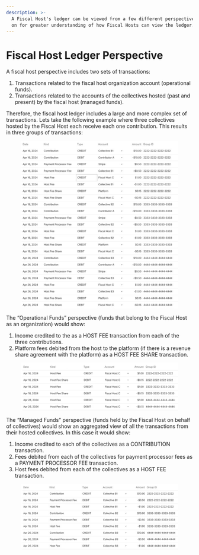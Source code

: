 ```yaml
---
description: >-
  A Fiscal Host's ledger can be viewed from a few different perspectives. Read
  on for greater understanding of how Fiscal Hosts can view the ledger.
---
```


# Fiscal Host Ledger Perspective

A fiscal host perspective includes two sets of transactions:

1. Transactions related to the fiscal host organization account (operational funds).
2. Transactions related to the accounts of the collectives hosted (past and present) by the fiscal host (managed funds).

Therefore, the fiscal host ledger includes a large and more complex set of transactions. Lets take the following example where three collectives hosted by the Fiscal Host each receive each one contribution. This results in three groups of transactions:

<figure><img src="../../.gitbook/assets/image (12).png" alt="An example of a Fiscal Host&#x27;s ledger featuring 24 rows. The table includes examples of all of the different kinds of transactions that may appear on their transaction list, grouped into three transaction groups to showcase that the transactions are associated with three separate Collectives."><figcaption></figcaption></figure>

The “Operational Funds” perspective (funds that belong to the Fiscal Host as an organization) would show:

1. Income credited to the as a HOST FEE transaction from each of the three contributions.&#x20;
2. Platform fees debited from the host to the platform (if there is a revenue share agreement with the platform) as a HOST FEE SHARE transaction.

<figure><img src="../../.gitbook/assets/image (13).png" alt="An example of the transactions list from the &#x22;Operational Funds&#x22; perspective. It shows funds that are credited to the Fiscal Host and the debits that the Fiscal Host pays associated with all three of the transactions."><figcaption></figcaption></figure>

The “Managed Funds” perspective (funds held by the Fiscal Host on behalf of collectives) would show an aggregated view of all the transactions from their hosted collectives. In this case it would show:

1. Income credited to each of the collectives as a CONTRIBUTION transaction.
2. Fees debited from each of the collectives for payment processor fees as a  PAYMENT PROCESSOR FEE transaction.
3. Host fees debited from each of the collectives as a HOST FEE transaction.

<figure><img src="../../.gitbook/assets/image (14).png" alt="An example of the transactions list from the Managed Funds perspective. It features income credited to each of the collectives, and fees debited from each of the collectives for payment processing and hosting."><figcaption></figcaption></figure>

